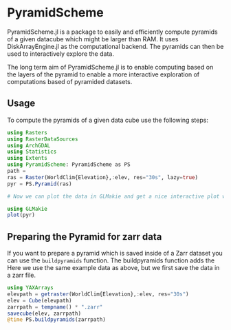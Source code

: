 # PyramidScheme

PyramidScheme.jl is a package to easily and efficiently compute pyramids of a given datacube which might be larger than RAM.
It uses DiskArrayEngine.jl as the computational backend.
The pyramids can then be used to interactively explore the data.

The long term aim of PyramidScheme.jl is to enable computing based on the layers of the pyramid to enable a more interactive exploration of computations based of pyramided datasets. 



## Usage

To compute the pyramids of a given data cube use the following steps:

```julia
using Rasters
using RasterDataSources
using ArchGDAL
using Statistics
using Extents
using PyramidScheme: PyramidScheme as PS
path = 
ras = Raster(WorldClim{Elevation},:elev, res="30s", lazy=true)
pyr = PS.Pyramid(ras)

# Now we can plot the data in GLMakie and get a nice interactive plot which uses the pyramids to provide a nice smooth experience by only loading the pixels which can fit into the Makie axis from an appropriate pyramid.

using GLMakie
plot(pyr)
```

## Preparing the Pyramid for zarr data
If you want to prepare a pyramid which is saved inside of a Zarr dataset you can use the `buildpyramids` function. The buildpyramids function adds the 
Here we use the same example data as above, but we first save the data in a zarr file.

```julia
using YAXArrays
elevpath = getraster(WorldClim{Elevation},:elev, res="30s")
elev = Cube(elevpath)
zarrpath = tempname() * ".zarr"
savecube(elev, zarrpath)
@time PS.buildpyramids(zarrpath)
``` 
